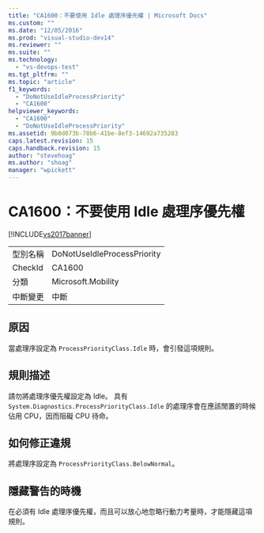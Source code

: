 ```yaml
---
title: "CA1600：不要使用 Idle 處理序優先權 | Microsoft Docs"
ms.custom: ""
ms.date: "12/05/2016"
ms.prod: "visual-studio-dev14"
ms.reviewer: ""
ms.suite: ""
ms.technology: 
  - "vs-devops-test"
ms.tgt_pltfrm: ""
ms.topic: "article"
f1_keywords: 
  - "DoNotUseIdleProcessPriority"
  - "CA1600"
helpviewer_keywords: 
  - "CA1600"
  - "DoNotUseIdleProcessPriority"
ms.assetid: 9b0d073b-78b6-41be-8ef3-14692a735283
caps.latest.revision: 15
caps.handback.revision: 15
author: "stevehoag"
ms.author: "shoag"
manager: "wpickett"
---
```

# CA1600：不要使用 Idle 處理序優先權
[!INCLUDE[vs2017banner](../code-quality/includes/vs2017banner.md)]

|||  
|-|-|  
|型別名稱|DoNotUseIdleProcessPriority|  
|CheckId|CA1600|  
|分類|Microsoft.Mobility|  
|中斷變更|中斷|  
  
## 原因  
 當處理序設定為 `ProcessPriorityClass.Idle` 時，會引發這項規則。  
  
## 規則描述  
 請勿將處理序優先權設定為 Idle。  具有 `System.Diagnostics.ProcessPriorityClass.Idle` 的處理序會在應該閒置的時候佔用 CPU，因而阻礙 CPU 待命。  
  
## 如何修正違規  
 將處理序設定為 `ProcessPriorityClass.BelowNormal`。  
  
## 隱藏警告的時機  
 在必須有 Idle 處理序優先權，而且可以放心地忽略行動力考量時，才能隱藏這項規則。